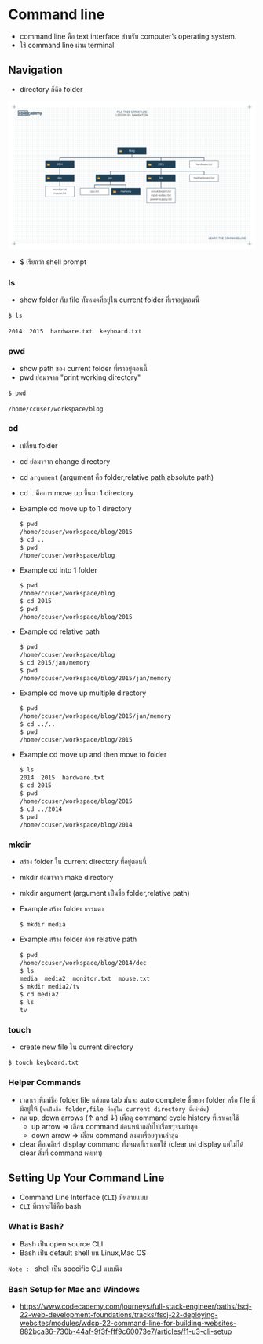 # Command line

- command line คือ text interface สำหรับ computer’s operating system.
- ใช้ command line ผ่าน terminal

## Navigation

- directory ก็คือ folder

![structure-tree](./images/LCL-fileTrees-01.png "structure tree")

- $ เรียกว่า shell prompt

### ls

- show folder กับ file ทั้งหมดที่อยู่ใน current folder ที่เราอยู่ตอนนี้

```
$ ls

2014  2015  hardware.txt  keyboard.txt
```

### pwd

- show path ของ current folder ที่เราอยู่ตอนนี้
- pwd ย่อมาจาก "print working directory"

```
$ pwd

/home/ccuser/workspace/blog
```

### cd

- เปลี่ยน folder
- cd ย่อมาจาก change directory
- cd `argument` (argument คือ folder,relative path,absolute path)
- cd .. คือการ move up ขึ้นมา 1 directory
- Example cd move up to 1 directory

  ```
  $ pwd
  /home/ccuser/workspace/blog/2015
  $ cd ..
  $ pwd
  /home/ccuser/workspace/blog
  ```

- Example cd into 1 folder

  ```
  $ pwd
  /home/ccuser/workspace/blog
  $ cd 2015
  $ pwd
  /home/ccuser/workspace/blog/2015
  ```

- Example cd relative path

  ```
  $ pwd
  /home/ccuser/workspace/blog
  $ cd 2015/jan/memory
  $ pwd
  /home/ccuser/workspace/blog/2015/jan/memory
  ```

- Example cd move up multiple directory

  ```
  $ pwd
  /home/ccuser/workspace/blog/2015/jan/memory
  $ cd ../..
  $ pwd
  /home/ccuser/workspace/blog/2015
  ```

- Example cd move up and then move to folder

  ```
  $ ls
  2014  2015  hardware.txt
  $ cd 2015
  $ pwd
  /home/ccuser/workspace/blog/2015
  $ cd ../2014
  $ pwd
  /home/ccuser/workspace/blog/2014
  ```

### mkdir

- สร้าง folder ใน current directory ที่อยู่ตอนนี้
- mkdir ย่อมาจาก make directory
- mkdir argument (argument เป็นชื่อ folder,relative path)
- Example สร้าง folder ธรรมดา
  ```
  $ mkdir media
  ```
- Example สร้าง folder ด้วย relative path

  ```
  $ pwd
  /home/ccuser/workspace/blog/2014/dec
  $ ls
  media  media2  monitor.txt  mouse.txt
  $ mkdir media2/tv
  $ cd media2
  $ ls
  tv
  ```

### touch

- create new file ใน current directory

```
$ touch keyboard.txt
```

### Helper Commands

- เวลาเราพิมพ์ชื่อ folder,file แล้วกด tab มันจะ auto complete ชื่อของ folder หรือ file ที่มีอยู่ให้ (`จะเป็นชื่อ folder,file ที่อยู่ใน current directory นี้เท่านั้น`)
- กด up, down arrows (↑ and ↓) เพื่อดู command cycle history ที่เราเคยใช้
  - up arrow => เลื่อน command ก่อนหน้ากลับไปเรื่อยๆจนเก่าสุด
  - down arrow => เลื่อน command ลงมาเรื่อยๆจนล่าสุด
- clear คือเคลียร์ display command ทั้งหมดที่เราเคยใช้ (clear แค่ display แต่ไม่ได้ clear สิ่งที่ command เคยทำ)

## Setting Up Your Command Line

- Command Line Interface (`CLI`) มีหลายแบบ
- `CLI` ที่เราจะใช้คือ bash

### What is Bash?

- Bash เป็น open source CLI
- Bash เป็น default shell บน Linux,Mac OS

`Note : ` shell เป็น specific CLI แบบนึง

### Bash Setup for Mac and Windows

- https://www.codecademy.com/journeys/full-stack-engineer/paths/fscj-22-web-development-foundations/tracks/fscj-22-deploying-websites/modules/wdcp-22-command-line-for-building-websites-882bca36-730b-44af-9f3f-fff9c60073e7/articles/f1-u3-cli-setup
